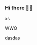 ### Hi there 👋👋
xs

<!--qu;qwedas
**cqqcww/cqqcww** is a ✨ _special_ ✨ repository becausddaasdJK
Here are some ideas to get you started:D

- 🔭 I’m currently working on ...
- 🌱 I’m currently learning ...das
- 👯 I’m looking to collaborate on ...wada
- 💬 Ask me about ...
- 📫 How to reach me: ...
- 😄 Pronouns: ...
- ⚡ Fun fact: ...
-->WWQ
dasdas
